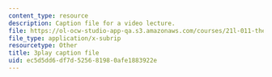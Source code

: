 ```yaml
---
content_type: resource
description: Caption file for a video lecture.
file: https://ol-ocw-studio-app-qa.s3.amazonaws.com/courses/21l-011-the-film-experience-fall-2013/ec5d5dd6df7d525681980afe1883922e_ilM34q8F6rY.vtt
file_type: application/x-subrip
resourcetype: Other
title: 3play caption file
uid: ec5d5dd6-df7d-5256-8198-0afe1883922e
---
```

